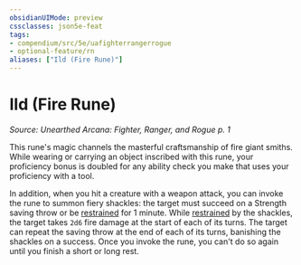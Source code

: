 ```yaml
---
obsidianUIMode: preview
cssclasses: json5e-feat
tags:
- compendium/src/5e/uafighterrangerrogue
- optional-feature/rn
aliases: ["Ild (Fire Rune)"]
---
```

# Ild (Fire Rune)
*Source: Unearthed Arcana: Fighter, Ranger, and Rogue p. 1*  

This rune's magic channels the masterful craftsmanship of fire giant smiths. While wearing or carrying an object inscribed with this rune, your proficiency bonus is doubled for any ability check you make that uses your proficiency with a tool.

In addition, when you hit a creature with a weapon attack, you can invoke the rune to summon fiery shackles: the target must succeed on a Strength saving throw or be [restrained](/Systems/5e/rules/conditions.md#restrained) for 1 minute. While [restrained](/Systems/5e/rules/conditions.md#restrained) by the shackles, the target takes  `2d6` fire damage at the start of each of its turns. The target can repeat the saving throw at the end of each of its turns, banishing the shackles on a success. Once you invoke the rune, you can't do so again until you finish a short or long rest.